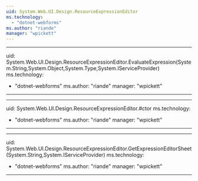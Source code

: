 ```yaml
---
uid: System.Web.UI.Design.ResourceExpressionEditor
ms.technology: 
  - "dotnet-webforms"
ms.author: "riande"
manager: "wpickett"
---
```


---
uid: System.Web.UI.Design.ResourceExpressionEditor.EvaluateExpression(System.String,System.Object,System.Type,System.IServiceProvider)
ms.technology: 
  - "dotnet-webforms"
ms.author: "riande"
manager: "wpickett"
---

---
uid: System.Web.UI.Design.ResourceExpressionEditor.#ctor
ms.technology: 
  - "dotnet-webforms"
ms.author: "riande"
manager: "wpickett"
---

---
uid: System.Web.UI.Design.ResourceExpressionEditor.GetExpressionEditorSheet(System.String,System.IServiceProvider)
ms.technology: 
  - "dotnet-webforms"
ms.author: "riande"
manager: "wpickett"
---
